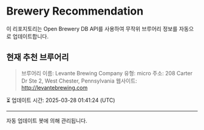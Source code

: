 # Brewery Recommendation

이 리포지토리는 Open Brewery DB API를 사용하여 무작위 브루어리 정보를 자동으로 업데이트합니다.

## 현재 추천 브루어리
> 브루어리 이름: Levante Brewing Company
유형: micro
주소: 208 Carter Dr Ste 2, West Chester, Pennsylvania
웹사이트: http://levantebrewing.com

⏳ 업데이트 시간: 2025-03-28 01:41:24 (UTC)

---
자동 업데이트 봇에 의해 관리됩니다.